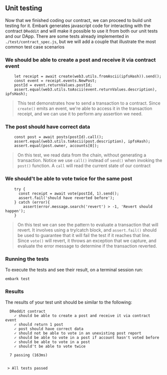## Unit testing
Now that we finished coding our contract, we can proceed to build unit testing for it. Embark generates javascript code for interacting with the contract `DReddit` and will make it possible to use it from both our unit tests and our DApp. There are some tests already implemented in `./test/contract_spec.js`, but we will add a couple that illustrate the most common test case scenarios

### We should be able to create a post and receive it via contract event
```
    let receipt = await create(web3.utils.fromAscii(ipfsHash)).send();
    const event = receipt.events.NewPost;
    postId = event.returnValues.postId;
    assert.equal(web3.utils.toAscii(event.returnValues.description), ipfsHash);
```
> This test demonstrates how to send a transaction to a contract. Since `create()` emits an event, we're able to access it in the transaction receipt, and we can use it to perform any assertion we need.


### The post should have correct data
```
    const post = await posts(postId).call();
    assert.equal(web3.utils.toAscii(post.description), ipfsHash);
    assert.equal(post.owner, accounts[0]);
```
> On this test, we read data from the chain, without generating a transaction. Notice we use `call()` instead of `send()` when invoking the `post()` function. A `call` will read the current state of our contract

### We should't be able to vote twice for the same post
```
    try {
      const receipt = await vote(postId, 1).send();
      assert.fail('should have reverted before');
    } catch (error){
        assert(error.message.search('revert') > -1, 'Revert should happen');
    }
```
> On this test we can see the pattern to evaluate a transaction that will revert. It involves using a try/catch block, and `assert.fail()` should be used to guarantee that it will fail the test if it reaches that line. Since `vote()` will revert, it throws an exception that we capture, and evaluate the error message to determine if the transaction reverted.

### Running the tests
To execute the tests and see their result, on a terminal session run:
```
embark test
```
### Results
The results of your test unit should be similar to the following:
```
  DReddit contract
    ✓ should be able to create a post and receive it via contract event
    ✓ should return 1 post
    ✓ post should have correct data
    ✓ should not be able to vote in an unexisting post report
    ✓ should be able to vote in a post if account hasn't voted before
    ✓ should be able to vote in a post
    ✓ should't be able to vote twice

  7 passing (163ms)


 > All tests passed
```
